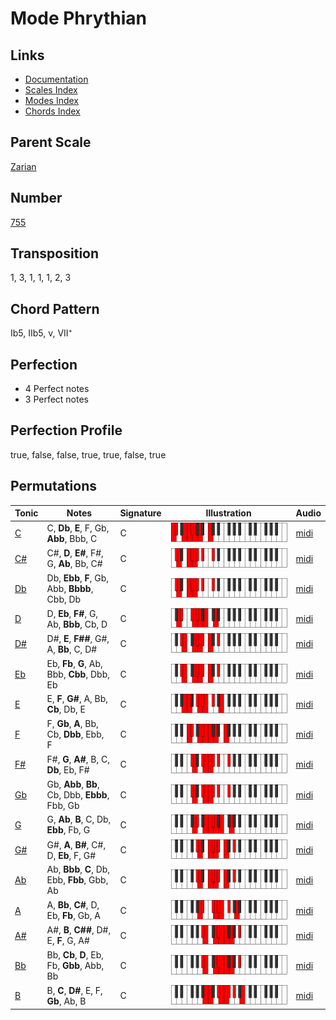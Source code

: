 # Mode Phrythian

## Links

- [Documentation](README.md)
- [Scales Index](Scales.md)
- [Modes Index](Modes.md)
- [Chords Index](Chords.md)

## Parent Scale

[Zarian](ScaleZarian.md)

## Number

[755](https://ianring.com/musictheory/scales/755)

## Transposition

1, 3, 1, 1, 1, 2, 3

## Chord Pattern

Ib5, IIb5, v, VII⁺

## Perfection

- 4 Perfect notes
- 3 Perfect notes

## Perfection Profile

true, false, false, true, true, false, true

## Permutations

| Tonic | Notes | Signature | Illustration | Audio |
|-------|-------|-----------|--------------|-------|
| [C](ModeCNaturalPhrythian.md) | C, **Db**, **E**, F, Gb, **Abb**, Bbb, C | C | ![CNaturalPhrythian](ModeCNaturalPhrythian.png) | [midi](https://github.com/edipermadi/music/blob/main/docs/ModeCNaturalPhrythian.mid?raw=true) |
| [C#](ModeCSharpPhrythian.md) | C#, **D**, **E#**, F#, G, **Ab**, Bb, C# | C | ![CSharpPhrythian](ModeCSharpPhrythian.png) | [midi](https://github.com/edipermadi/music/blob/main/docs/ModeCSharpPhrythian.mid?raw=true) |
| [Db](ModeDFlatPhrythian.md) | Db, **Ebb**, **F**, Gb, Abb, **Bbbb**, Cbb, Db | C | ![DFlatPhrythian](ModeDFlatPhrythian.png) | [midi](https://github.com/edipermadi/music/blob/main/docs/ModeDFlatPhrythian.mid?raw=true) |
| [D](ModeDNaturalPhrythian.md) | D, **Eb**, **F#**, G, Ab, **Bbb**, Cb, D | C | ![DNaturalPhrythian](ModeDNaturalPhrythian.png) | [midi](https://github.com/edipermadi/music/blob/main/docs/ModeDNaturalPhrythian.mid?raw=true) |
| [D#](ModeDSharpPhrythian.md) | D#, **E**, **F##**, G#, A, **Bb**, C, D# | C | ![DSharpPhrythian](ModeDSharpPhrythian.png) | [midi](https://github.com/edipermadi/music/blob/main/docs/ModeDSharpPhrythian.mid?raw=true) |
| [Eb](ModeEFlatPhrythian.md) | Eb, **Fb**, **G**, Ab, Bbb, **Cbb**, Dbb, Eb | C | ![EFlatPhrythian](ModeEFlatPhrythian.png) | [midi](https://github.com/edipermadi/music/blob/main/docs/ModeEFlatPhrythian.mid?raw=true) |
| [E](ModeENaturalPhrythian.md) | E, **F**, **G#**, A, Bb, **Cb**, Db, E | C | ![ENaturalPhrythian](ModeENaturalPhrythian.png) | [midi](https://github.com/edipermadi/music/blob/main/docs/ModeENaturalPhrythian.mid?raw=true) |
| [F](ModeFNaturalPhrythian.md) | F, **Gb**, **A**, Bb, Cb, **Dbb**, Ebb, F | C | ![FNaturalPhrythian](ModeFNaturalPhrythian.png) | [midi](https://github.com/edipermadi/music/blob/main/docs/ModeFNaturalPhrythian.mid?raw=true) |
| [F#](ModeFSharpPhrythian.md) | F#, **G**, **A#**, B, C, **Db**, Eb, F# | C | ![FSharpPhrythian](ModeFSharpPhrythian.png) | [midi](https://github.com/edipermadi/music/blob/main/docs/ModeFSharpPhrythian.mid?raw=true) |
| [Gb](ModeGFlatPhrythian.md) | Gb, **Abb**, **Bb**, Cb, Dbb, **Ebbb**, Fbb, Gb | C | ![GFlatPhrythian](ModeGFlatPhrythian.png) | [midi](https://github.com/edipermadi/music/blob/main/docs/ModeGFlatPhrythian.mid?raw=true) |
| [G](ModeGNaturalPhrythian.md) | G, **Ab**, **B**, C, Db, **Ebb**, Fb, G | C | ![GNaturalPhrythian](ModeGNaturalPhrythian.png) | [midi](https://github.com/edipermadi/music/blob/main/docs/ModeGNaturalPhrythian.mid?raw=true) |
| [G#](ModeGSharpPhrythian.md) | G#, **A**, **B#**, C#, D, **Eb**, F, G# | C | ![GSharpPhrythian](ModeGSharpPhrythian.png) | [midi](https://github.com/edipermadi/music/blob/main/docs/ModeGSharpPhrythian.mid?raw=true) |
| [Ab](ModeAFlatPhrythian.md) | Ab, **Bbb**, **C**, Db, Ebb, **Fbb**, Gbb, Ab | C | ![AFlatPhrythian](ModeAFlatPhrythian.png) | [midi](https://github.com/edipermadi/music/blob/main/docs/ModeAFlatPhrythian.mid?raw=true) |
| [A](ModeANaturalPhrythian.md) | A, **Bb**, **C#**, D, Eb, **Fb**, Gb, A | C | ![ANaturalPhrythian](ModeANaturalPhrythian.png) | [midi](https://github.com/edipermadi/music/blob/main/docs/ModeANaturalPhrythian.mid?raw=true) |
| [A#](ModeASharpPhrythian.md) | A#, **B**, **C##**, D#, E, **F**, G, A# | C | ![ASharpPhrythian](ModeASharpPhrythian.png) | [midi](https://github.com/edipermadi/music/blob/main/docs/ModeASharpPhrythian.mid?raw=true) |
| [Bb](ModeBFlatPhrythian.md) | Bb, **Cb**, **D**, Eb, Fb, **Gbb**, Abb, Bb | C | ![BFlatPhrythian](ModeBFlatPhrythian.png) | [midi](https://github.com/edipermadi/music/blob/main/docs/ModeBFlatPhrythian.mid?raw=true) |
| [B](ModeBNaturalPhrythian.md) | B, **C**, **D#**, E, F, **Gb**, Ab, B | C | ![BNaturalPhrythian](ModeBNaturalPhrythian.png) | [midi](https://github.com/edipermadi/music/blob/main/docs/ModeBNaturalPhrythian.mid?raw=true) |
